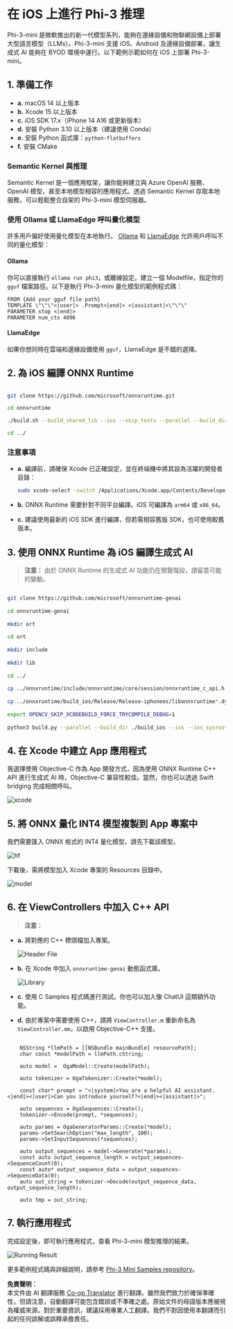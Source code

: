 <!--
CO_OP_TRANSLATOR_METADATA:
{
  "original_hash": "82af197df38d25346a98f1f0e84d1698",
  "translation_date": "2025-07-16T20:18:53+00:00",
  "source_file": "md/01.Introduction/03/iOS_Inference.md",
  "language_code": "hk"
}
-->
# **在 iOS 上進行 Phi-3 推理**

Phi-3-mini 是微軟推出的新一代模型系列，能夠在邊緣設備和物聯網設備上部署大型語言模型（LLMs）。Phi-3-mini 支援 iOS、Android 及邊緣設備部署，讓生成式 AI 能夠在 BYOD 環境中運行。以下範例示範如何在 iOS 上部署 Phi-3-mini。

## **1. 準備工作**

- **a.** macOS 14 以上版本
- **b.** Xcode 15 以上版本
- **c.** iOS SDK 17.x（iPhone 14 A16 或更新版本）
- **d.** 安裝 Python 3.10 以上版本（建議使用 Conda）
- **e.** 安裝 Python 函式庫：`python-flatbuffers`
- **f.** 安裝 CMake

### Semantic Kernel 與推理

Semantic Kernel 是一個應用框架，讓你能夠建立與 Azure OpenAI 服務、OpenAI 模型，甚至本地模型相容的應用程式。透過 Semantic Kernel 存取本地服務，可以輕鬆整合自架的 Phi-3-mini 模型伺服器。

### 使用 Ollama 或 LlamaEdge 呼叫量化模型

許多用戶偏好使用量化模型在本地執行。 [Ollama](https://ollama.com) 和 [LlamaEdge](https://llamaedge.com) 允許用戶呼叫不同的量化模型：

#### **Ollama**

你可以直接執行 `ollama run phi3`，或離線設定。建立一個 Modelfile，指定你的 `gguf` 檔案路徑。以下是執行 Phi-3-mini 量化模型的範例程式碼：

```gguf
FROM {Add your gguf file path}
TEMPLATE \"\"\"<|user|> .Prompt<|end|> <|assistant|>\"\"\"
PARAMETER stop <|end|>
PARAMETER num_ctx 4096
```

#### **LlamaEdge**

如果你想同時在雲端和邊緣設備使用 `gguf`，LlamaEdge 是不錯的選擇。

## **2. 為 iOS 編譯 ONNX Runtime**

```bash

git clone https://github.com/microsoft/onnxruntime.git

cd onnxruntime

./build.sh --build_shared_lib --ios --skip_tests --parallel --build_dir ./build_ios --ios --apple_sysroot iphoneos --osx_arch arm64 --apple_deploy_target 17.5 --cmake_generator Xcode --config Release

cd ../

```

### **注意事項**

- **a.** 編譯前，請確保 Xcode 已正確設定，並在終端機中將其設為活躍的開發者目錄：

    ```bash
    sudo xcode-select -switch /Applications/Xcode.app/Contents/Developer
    ```

- **b.** ONNX Runtime 需要針對不同平台編譯。iOS 可編譯為 `arm64` 或 `x86_64`。

- **c.** 建議使用最新的 iOS SDK 進行編譯，但若需相容舊版 SDK，也可使用較舊版本。

## **3. 使用 ONNX Runtime 為 iOS 編譯生成式 AI**

> **注意：** 由於 ONNX Runtime 的生成式 AI 功能仍在預覽階段，請留意可能的變動。

```bash

git clone https://github.com/microsoft/onnxruntime-genai
 
cd onnxruntime-genai
 
mkdir ort
 
cd ort
 
mkdir include
 
mkdir lib
 
cd ../
 
cp ../onnxruntime/include/onnxruntime/core/session/onnxruntime_c_api.h ort/include
 
cp ../onnxruntime/build_ios/Release/Release-iphoneos/libonnxruntime*.dylib* ort/lib
 
export OPENCV_SKIP_XCODEBUILD_FORCE_TRYCOMPILE_DEBUG=1
 
python3 build.py --parallel --build_dir ./build_ios --ios --ios_sysroot iphoneos --ios_arch arm64 --ios_deployment_target 17.5 --cmake_generator Xcode --cmake_extra_defines CMAKE_XCODE_ATTRIBUTE_CODE_SIGNING_ALLOWED=NO

```

## **4. 在 Xcode 中建立 App 應用程式**

我選擇使用 Objective-C 作為 App 開發方式，因為使用 ONNX Runtime C++ API 進行生成式 AI 時，Objective-C 兼容性較佳。當然，你也可以透過 Swift bridging 完成相關呼叫。

![xcode](../../../../../translated_images/xcode.8147789e6c25e3e289e6aa56c168089a2c277e3cd6af353fae6c2f4a56eba836.hk.png)

## **5. 將 ONNX 量化 INT4 模型複製到 App 專案中**

我們需要匯入 ONNX 格式的 INT4 量化模型，請先下載該模型。

![hf](../../../../../translated_images/hf.6b8504fd88ee48dd512d76e0665cb76bd68c8e53d0b21b2a9e6f269f5b961173.hk.png)

下載後，需將模型加入 Xcode 專案的 Resources 目錄中。

![model](../../../../../translated_images/model.3b879b14e0be877d12282beb83c953a82b62d4bc6b207a78937223f4798d0f4a.hk.png)

## **6. 在 ViewControllers 中加入 C++ API**

> **注意：**

- **a.** 將對應的 C++ 標頭檔加入專案。

  ![Header File](../../../../../translated_images/head.64cad021ce70a333ff5d59d4a1b4fb0f3dd2ca457413646191a18346067b2cc9.hk.png)

- **b.** 在 Xcode 中加入 `onnxruntime-genai` 動態函式庫。

  ![Library](../../../../../translated_images/lib.a4209b9f21ddf3445ba6ac69797d49e6586d68a57cea9f8bc9fc34ec3ee979ec.hk.png)

- **c.** 使用 C Samples 程式碼進行測試。你也可以加入像 ChatUI 這類額外功能。

- **d.** 由於專案中需要使用 C++，請將 `ViewController.m` 重新命名為 `ViewController.mm`，以啟用 Objective-C++ 支援。

```objc

    NSString *llmPath = [[NSBundle mainBundle] resourcePath];
    char const *modelPath = llmPath.cString;

    auto model =  OgaModel::Create(modelPath);

    auto tokenizer = OgaTokenizer::Create(*model);

    const char* prompt = "<|system|>You are a helpful AI assistant.<|end|><|user|>Can you introduce yourself?<|end|><|assistant|>";

    auto sequences = OgaSequences::Create();
    tokenizer->Encode(prompt, *sequences);

    auto params = OgaGeneratorParams::Create(*model);
    params->SetSearchOption("max_length", 100);
    params->SetInputSequences(*sequences);

    auto output_sequences = model->Generate(*params);
    const auto output_sequence_length = output_sequences->SequenceCount(0);
    const auto* output_sequence_data = output_sequences->SequenceData(0);
    auto out_string = tokenizer->Decode(output_sequence_data, output_sequence_length);
    
    auto tmp = out_string;

```

## **7. 執行應用程式**

完成設定後，即可執行應用程式，查看 Phi-3-mini 模型推理的結果。

![Running Result](../../../../../translated_images/result.326a947a6a2b9c5115a3e462b9c1b5412260f847478496c0fc7535b985c3f55a.hk.jpg)

更多範例程式碼與詳細說明，請參考 [Phi-3 Mini Samples repository](https://github.com/Azure-Samples/Phi-3MiniSamples/tree/main/ios)。

**免責聲明**：  
本文件由 AI 翻譯服務 [Co-op Translator](https://github.com/Azure/co-op-translator) 進行翻譯。雖然我們致力於確保準確性，但請注意，自動翻譯可能包含錯誤或不準確之處。原始文件的母語版本應被視為權威來源。對於重要資訊，建議採用專業人工翻譯。我們不對因使用本翻譯而引起的任何誤解或誤釋承擔責任。